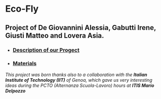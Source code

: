 # Eco-Fly
## Project of De Giovannini Alessia, Gabutti Irene, Giusti Matteo and Lovera Asia. 

* ### [Description of our Progect](https://github.com/AleDegio/Eco-Fly/wiki/Description-of-our-Progect)
* ### [Materials](https://github.com/AleDegio/Eco-Fly/wiki/Materials)


_This project was born thanks also to a collaboration with the **Italian Institute of Technology (IIT)** of Genoa, which gave us very interesting ideas during the PCTO (Alternanza Scuola-Lavoro) hours at **ITIS Mario Delpozzo**_ 
